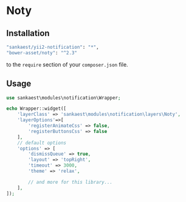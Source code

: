 # Noty

Installation
--------

```bash
"sankaest/yii2-notification": "*",
"bower-asset/noty": "^2.3"
```

to the ```require``` section of your `composer.json` file.


Usage
-----

```php
use sankaest\modules\notification\Wrapper;

echo Wrapper::widget([
    'layerClass' => 'sankaest\modules\notification\layers\Noty',
    'layerOptions'=>[
        'registerAnimateCss' => false,
        'registerButtonsCss' => false
    ],
    // default options
    'options' => [
        'dismissQueue' => true,
        'layout' => 'topRight',
        'timeout' => 3000,
        'theme' => 'relax',

        // and more for this library...
    ],
]);

```
